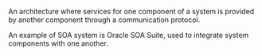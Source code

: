 An architecture where services for one component of a system is provided by another component through a communication protocol. 

An example of SOA system is Oracle SOA Suite, used to integrate system components with one another. 
